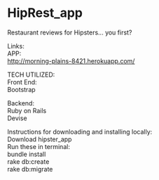 # HipRest_app
Restaurant reviews for Hipsters... you first?  

Links:  
APP:  
http://morning-plains-8421.herokuapp.com/  

TECH UTILIZED:  
Front End:  
Bootstrap  

Backend:  
Ruby on Rails  
Devise  

Instructions for downloading and installing locally:  
Download hipster_app  
Run these in terminal:  
bundle install  
rake db:create  
rake db:migrate  
